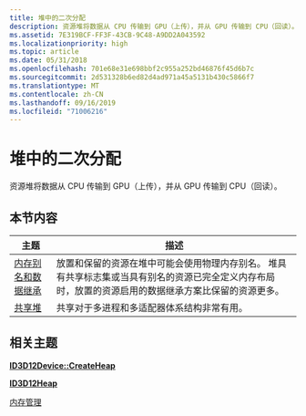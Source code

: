 ```yaml
---
title: 堆中的二次分配
description: 资源堆将数据从 CPU 传输到 GPU（上传），并从 GPU 传输到 CPU（回读）。
ms.assetid: 7E319BCF-FF3F-43CB-9C48-A9DD2A043592
ms.localizationpriority: high
ms.topic: article
ms.date: 05/31/2018
ms.openlocfilehash: 701e68e31e698bbf2c955a252bd46876f45d6b7c
ms.sourcegitcommit: 2d531328b6ed82d4ad971a45a5131b430c5866f7
ms.translationtype: MT
ms.contentlocale: zh-CN
ms.lasthandoff: 09/16/2019
ms.locfileid: "71006216"
---
```

# <a name="suballocation-within-heaps"></a>堆中的二次分配

资源堆将数据从 CPU 传输到 GPU（上传），并从 GPU 传输到 CPU（回读）。

## <a name="in-this-section"></a>本节内容



| 主题                                                                                       | 描述                                                                                                                                                                                                                                                              |
|---------------------------------------------------------------------------------------------|--------------------------------------------------------------------------------------------------------------------------------------------------------------------------------------------------------------------------------------------------------------------------|
| [内存别名和数据继承](memory-aliasing-and-data-inheritance.md)<br/> | 放置和保留的资源在堆中可能会使用物理内存别名。 堆具有共享标志集或当具有别名的资源已完全定义内存布局时，放置的资源启用的数据继承方案比保留的资源更多。 <br/> |
| [共享堆](shared-heaps.md)<br/>                                                 | 共享对于多进程和多适配器体系结构非常有用。<br/>                                                                                                                                                                                          |



 

## <a name="related-topics"></a>相关主题

<dl> <dt>

[**ID3D12Device::CreateHeap**](/windows/desktop/api/d3d12/nf-d3d12-id3d12device-createheap)
</dt> <dt>

[**ID3D12Heap**](/windows/desktop/api/d3d12/nn-d3d12-id3d12heap)
</dt> <dt>

[内存管理](memory-management.md)
</dt> </dl>

 

 





